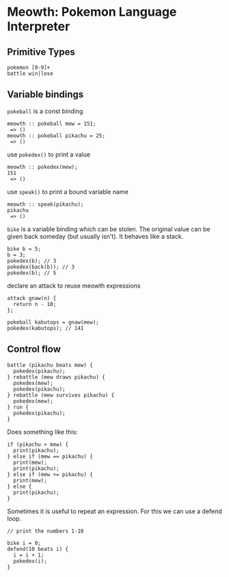 # Meowth: Pokemon Language Interpreter

## Primitive Types

```
pokemon [0-9]+
battle win|lose
```

## Variable bindings

`pokeball` is a const binding

```
meowth :: pokeball mew = 151;
 => ()
meowth :: pokeball pikachu = 25;
 => ()
```
use `pokedex()` to print a value

```
meowth :: pokedex(mew);
151
 => ()
```
use `speak()` to print a bound variable name

```
meowth :: speak(pikachu);
pikachu
 => ()
```
`bike` is a variable binding which can be stolen. The original value can be given back someday (but usually isn't). It behaves like a stack.

```
bike b = 5;
b = 3;
pokedex(b); // 3
pokedex(back(b)); // 3
pokedex(b); // 5
```

declare an attack to reuse meowth expressions
```
attack gnaw(n) {
  return n - 10;
};

pokeball kabutops = gnaw(mew);
pokedex(kabutops); // 141
```

## Control flow
```
battle (pikachu beats mew) {
  pokedex(pikachu);
} rebattle (mew draws pikachu) {
  pokedex(mew);
  pokedex(pikachu);
} rebattle (mew survives pikachu) {
  pokedex(mew);
} run {
  pokedex(pikachu);
}
```
Does something like this:
```
if (pikachu > mew) {
  print(pikachu);
} else if (mew == pikachu) {
  print(mew);
  print(pikachu);
} else if (mew >= pikachu) {
  print(mew);
} else {
  print(pikachu);
}
```

Sometimes it is useful to repeat an expression. For this we can use a defend loop.
```
// print the numbers 1-10

bike i = 0;
defend(10 beats i) {
  i = i + 1;
  pokedex(i);
}
```
